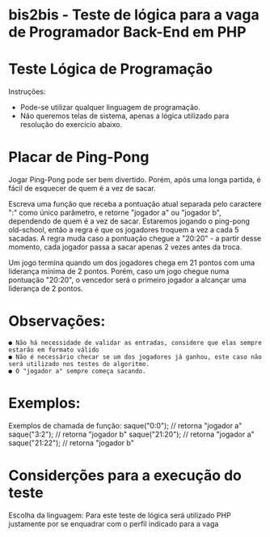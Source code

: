 # bis2bis - Teste de lógica para a vaga de Programador Back-End em PHP

# Teste Lógica de Programação

Instruções:
- Pode-se utilizar qualquer linguagem de programação.
- Não queremos telas de sistema, apenas a lógica utilizado para resolução do exercício
abaixo.

# Placar de Ping-Pong

Jogar Ping-Pong pode ser bem divertido. Porém, após uma longa partida, é fácil de esquecer
de quem é a vez de sacar.

Escreva uma função que receba a pontuação atual separada pelo caractere ":" como único
parâmetro, e retorne "jogador a" ou "jogador b", dependendo de quem é a vez de sacar.
Estaremos jogando o ping-pong old-school, então a regra é que os jogadores troquem a vez a
cada 5 sacadas. A regra muda caso a pontuação chegue a "20:20" - a partir desse momento,
cada jogador passa a sacar apenas 2 vezes antes da troca.

Um jogo termina quando um dos jogadores chega em 21 pontos com uma liderança mínima de
2 pontos. Porém, caso um jogo chegue numa pontuação "20:20", o vencedor será o primeiro
jogador a alcançar uma liderança de 2 pontos.

  # Observações:
    ● Não há necessidade de validar as entradas, considere que elas sempre estarão em formato válido
    ● Não é necessário checar se um dos jogadores já ganhou, este caso não será utilizado nos testes do algoritmo.
    ● O "jogador a" sempre começa sacando.

# Exemplos:
  Exemplos de chamada de função:
    saque("0:0"); // retorna "jogador a"
    saque("3:2"); // retorna "jogador b"
    saque("21:20"); // retorna "jogador a"
    saque("21:22"); // retorna "jogador b"
    
# Considerções para a execução do teste
  Escolha da linguagem:
    Para este teste de lógica será utilizado PHP justamente por se enquadrar com o perfil indicado para a vaga
  
